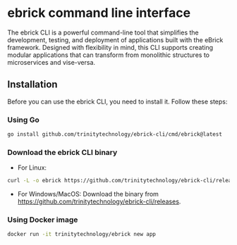 # ebrick command line interface

The ebrick CLI is a powerful command-line tool that simplifies the development, testing, and deployment of applications built with the eBrick framework. Designed with flexibility in mind, this CLI supports creating modular applications that can transform from monolithic structures to microservices and vise-versa.

## Installation

Before you can use the ebrick CLI, you need to install it. Follow these steps:

### Using Go

```bash
go install github.com/trinitytechnology/ebrick-cli/cmd/ebrick@latest
```

### Download the ebrick CLI binary

- For Linux:

```bash
curl -L -o ebrick https://github.com/trinitytechnology/ebrick-cli/releases/download/v0.1.2/ebrick-linux-amd64
```

- For Windows/MacOS:
Download the binary from https://github.com/trinitytechnology/ebrick-cli/releases.

### Using Docker image

```bash
docker run -it trinitytechnology/ebrick new app
```
